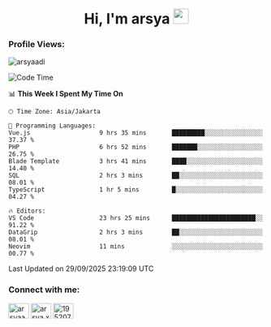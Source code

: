 <h1 align="center">Hi, I'm arsya 
  <img src="https://media.giphy.com/media/hvRJCLFzcasrR4ia7z/giphy.gif" width="30px"/>
</h1>

<p align="left"> <h3>Profile Views:</h3> <img src="https://komarev.com/ghpvc/?username=arsyaadi&label=Profile%20views&color=0e75b6&style=flat" alt="arsyaadi" /> </p>

<!--START_SECTION:waka-->
![Code Time](http://img.shields.io/badge/Code%20Time-4%2C516%20hrs%2048%20mins-blue)

📊 **This Week I Spent My Time On** 

```text
🕑︎ Time Zone: Asia/Jakarta

💬 Programming Languages: 
Vue.js                   9 hrs 35 mins       █████████░░░░░░░░░░░░░░░░   37.37 % 
PHP                      6 hrs 52 mins       ███████░░░░░░░░░░░░░░░░░░   26.75 % 
Blade Template           3 hrs 41 mins       ████░░░░░░░░░░░░░░░░░░░░░   14.40 % 
SQL                      2 hrs 3 mins        ██░░░░░░░░░░░░░░░░░░░░░░░   08.01 % 
TypeScript               1 hr 5 mins         █░░░░░░░░░░░░░░░░░░░░░░░░   04.27 % 

🔥 Editors: 
VS Code                  23 hrs 25 mins      ███████████████████████░░   91.22 % 
DataGrip                 2 hrs 3 mins        ██░░░░░░░░░░░░░░░░░░░░░░░   08.01 % 
Neovim                   11 mins             ░░░░░░░░░░░░░░░░░░░░░░░░░   00.77 % 
```


 Last Updated on 29/09/2025 23:19:09 UTC
<!--END_SECTION:waka-->

<!-- - 📫 How to reach me **itsme@arsyaadi.software** -->


<h3 align="left">Connect with me:</h3>
<p align="left">
<a href="https://linkedin.com/in/arsyaadi" target="blank"><img align="center" src="https://raw.githubusercontent.com/rahuldkjain/github-profile-readme-generator/master/src/images/icons/Social/linked-in-alt.svg" alt="arsyaadi" height="30" width="40" /></a>
<a href="https://fb.com/arsya.xkz" target="blank"><img align="center" src="https://raw.githubusercontent.com/rahuldkjain/github-profile-readme-generator/master/src/images/icons/Social/facebook.svg" alt="arsya.xkz" height="30" width="40" /></a>
<a href="https://stackoverflow.com/users/19520749" target="blank"><img align="center" src="https://raw.githubusercontent.com/rahuldkjain/github-profile-readme-generator/master/src/images/icons/Social/stack-overflow.svg" alt="19520749" height="30" width="40" /></a>
</p>
